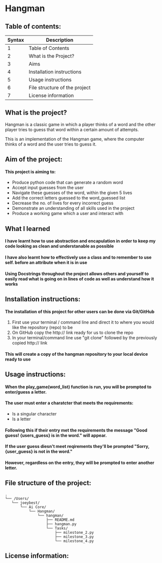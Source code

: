 # Hangman

## Table of contents:
| Syntax | Description |
| ----------- | ----------- |
| 1 | Table of Contents|
| 2 | What is the Project? |
| 3 | Aims |
| 4 | Installation instructions |
| 5 | Usage instructions |
| 6 | File structure of the project |
| 7 | License information |


## What is the project?
Hangman is a classic game in which a player thinks of a word and the other player tries to guess that word within a certain amount of attempts.

This is an implementation of the Hangman game, where the computer thinks of a word and the user tries to guess it. 

## Aim of the project:
#### This project is aiming to: 
- Produce python code that can generate a random word
- Accept input guesses from the user
- Navigate these guesses of the word, within the given 5 lives
- Add the correct letters guessed to the word_guessed list
- Decrease the no. of lives for every incorrect guess
- Demonstrate an understanding of all skills used in the project
- Produce a working game which a user and interact with

## What I learned
  #### I have learnt how to use abstraction and encapulation in order to keep my code looking as clean and understanable as possible
  #### I have also learnt how to effectively use a class and to remember to use self. before an attribute when it is in use

  #### Using Docstrings throughout the project allows others and yourself to easily read what is going on in lines of code as well as understand how it works

## Installation instructions:
#### The installation of this project for other users can be done via Git/GitHub
1. First use your terminal / command line and direct it to where you would like the repository (repo) to be
2. On GitHub copy the http:// link ready for us to clone the repo
3. In your terminal/command line use "git clone" followed by the previously copied http:// link
#### This will create a copy of the hangman repository to your local device ready to use

## Usage instructions:
#### When the play_game(word_list) function is run, you will be prompted to enter/guess a letter.

#### The user must enter a charatcter that meets the requirements:
  - Is a singular character
  - Is a letter

#### Following this if their entry met the requirements the message "Good guess! {users_guess} is in the word." will appear. 
#### If the user guess diesn't meet reqirements they'll be prompted "Sorry, {user_guess} is not in the word."
#### However, regardless on the entry, they will be prompted to enter another letter.

## File structure of the project:
 ```
.
└── /Users/
    └── joeybest/
        └── Ai Core/
            └── Hangman/
                └── hangman/
                    ├── README.md
                    ├── hangman.py
                    └── Tasks/
                        ├── milestone_2.py
                        ├── milestone_3.py
                        └── milestone_4.py
```

## License information:



